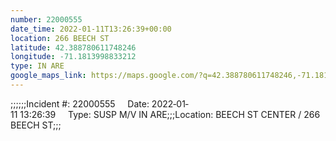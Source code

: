 ```yaml
---
number: 22000555
date_time: 2022-01-11T13:26:39+00:00
location: 266 BEECH ST
latitude: 42.388780611748246
longitude: -71.1813998833212
type: IN ARE
google_maps_link: https://maps.google.com/?q=42.388780611748246,-71.1813998833212
---
```


;;;;;;Incident #: 22000555     Date: 2022‐01‐11 13:26:39     Type: SUSP M/V IN ARE;;;Location: BEECH ST CENTER / 266 BEECH ST;;;
